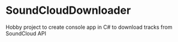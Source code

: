 # SoundCloudDownloader
Hobby project to create console app in C# to download tracks from SoundCloud API
